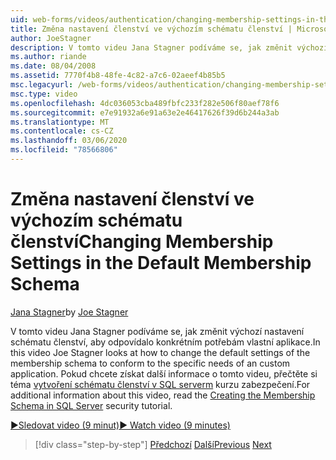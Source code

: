 ```yaml
---
uid: web-forms/videos/authentication/changing-membership-settings-in-the-default-membership-schema
title: Změna nastavení členství ve výchozím schématu členství | Microsoft Docs
author: JoeStagner
description: V tomto videu Jana Stagner podíváme se, jak změnit výchozí nastavení schématu členství, aby odpovídalo konkrétním potřebám vlastní aplikace. Pro...
ms.author: riande
ms.date: 08/04/2008
ms.assetid: 7770f4b8-48fe-4c82-a7c6-02aeef4b85b5
msc.legacyurl: /web-forms/videos/authentication/changing-membership-settings-in-the-default-membership-schema
msc.type: video
ms.openlocfilehash: 4dc036053cba489fbfc233f282e506f80aef78f6
ms.sourcegitcommit: e7e91932a6e91a63e2e46417626f39d6b244a3ab
ms.translationtype: MT
ms.contentlocale: cs-CZ
ms.lasthandoff: 03/06/2020
ms.locfileid: "78566806"
---
```

# <a name="changing-membership-settings-in-the-default-membership-schema"></a><span data-ttu-id="7ba32-104">Změna nastavení členství ve výchozím schématu členství</span><span class="sxs-lookup"><span data-stu-id="7ba32-104">Changing Membership Settings in the Default Membership Schema</span></span>

<span data-ttu-id="7ba32-105">[Jana Stagner](https://github.com/JoeStagner)</span><span class="sxs-lookup"><span data-stu-id="7ba32-105">by [Joe Stagner](https://github.com/JoeStagner)</span></span>

<span data-ttu-id="7ba32-106">V tomto videu Jana Stagner podíváme se, jak změnit výchozí nastavení schématu členství, aby odpovídalo konkrétním potřebám vlastní aplikace.</span><span class="sxs-lookup"><span data-stu-id="7ba32-106">In this video Joe Stagner looks at how to change the default settings of the membership schema to conform to the specific needs of an custom application.</span></span> <span data-ttu-id="7ba32-107">Pokud chcete získat další informace o tomto videu, přečtěte si téma [vytvoření schématu členství v SQL serverm](../../overview/older-versions-security/membership/creating-the-membership-schema-in-sql-server-vb.md) kurzu zabezpečení.</span><span class="sxs-lookup"><span data-stu-id="7ba32-107">For additional information about this video, read the [Creating the Membership Schema in SQL Server](../../overview/older-versions-security/membership/creating-the-membership-schema-in-sql-server-vb.md) security tutorial.</span></span>

[<span data-ttu-id="7ba32-108">&#9654;Sledovat video (9 minut)</span><span class="sxs-lookup"><span data-stu-id="7ba32-108">&#9654; Watch video (9 minutes)</span></span>](https://channel9.msdn.com/Blogs/ASP-NET-Site-Videos/changing-membership-settings-in-the-default-membership-schema)

> [!div class="step-by-step"]
> <span data-ttu-id="7ba32-109">[Předchozí](configuring-sql-to-work-with-membership-schemas.md)
> [Další](creating-user-accounts-with-the-create-user-wizard.md)</span><span class="sxs-lookup"><span data-stu-id="7ba32-109">[Previous](configuring-sql-to-work-with-membership-schemas.md)
[Next](creating-user-accounts-with-the-create-user-wizard.md)</span></span>
